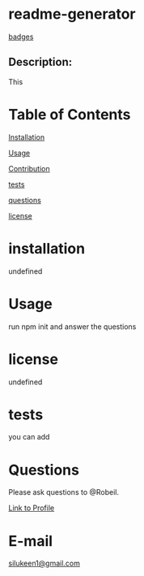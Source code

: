 # readme-generator

[badges](https://img.shields.io/github/license/${username}/${licence})

  ## Description:
  This 
  
  
  
# Table of Contents
    
[Installation](#installation)

[Usage](#Usage)
 
[Contribution](#contribution)
 
[tests](#tests)
 
[questions](#questions)
 
[license](#license)
 

# installation
  
  undefined
  
# Usage
  
  run npm init and answer the questions
  
  # license
  
  undefined
  
  # tests
  
  you can add 
  
  # Questions
  
  Please ask questions to @Robeil.
  
  [Link to Profile](https://github.com/@Robeil)

  # E-mail

  silukeen1@gmail.com


   